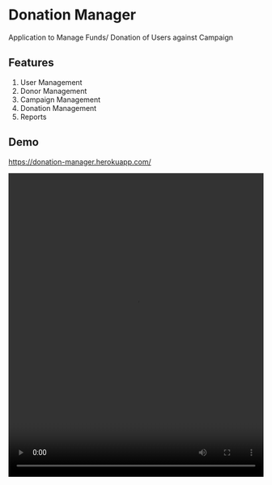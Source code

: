 # Donation Manager
Application to Manage Funds/ Donation of Users against Campaign

## Features
1. User Management
2. Donor Management
3. Campaign Management
4. Donation Management
5. Reports

## Demo
<https://donation-manager.herokuapp.com/>

<video width="100%" height="600" controls>
  <source src="https://github.com/balasubhramanian/donation-manager/blob/gh-pages/donation-v1.mp4?raw=true" type="video/mp4">
  Your browser does not support the video tag.
</video>

<!-- Global site tag (gtag.js) - Google Analytics -->
<script async src="https://www.googletagmanager.com/gtag/js?id=UA-124243765-1"></script>
<script>
  window.dataLayer = window.dataLayer || [];
  function gtag(){dataLayer.push(arguments);}
  gtag('js', new Date());

  gtag('config', 'UA-124243765-1');
</script>
